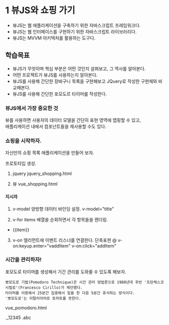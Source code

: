 # 1 뷰JS와 쇼핑 가기

- 뷰JS는 웹 애플리케이션을 구축하기 위한 자바스크립트 프레임워크다.
- 뷰JS는 웹 인터페이스를 구현하기 위한 자바스크립트 라이브러리다.
- 뷰JS는 MVVM 아키텍처를 활용하는 도구다.

## 학습목표
- 뷰JS가 무엇이며 핵심 부분은 어떤 것인지 살펴보고, 그 역사를 알아본다.
- 어떤 프로젝트가 뷰JS를 사용하는지 알아본다.
- 뷰JS를 사용해 간단한 장바구니 목록을 구현해보고 JQuery로 작성한 구현체와 비교해본다.
- 뷰JS를 사용해 간단한 포모도르 타이머를 작성한다.


### 뷰JS에서 가장 중요한 것
뷰를 사용하면 사용자의 데이터 모델을 간단히 표현 영역에 맵핑할 수 있고,  
애플리케이션 내에서 컴포넌트들을 재사용할 수도 있다.

### 쇼핑을 시작하자.
자신만의 쇼핑 목록 애플리케이션을 만들어 보자.

프로토타입 생성.

1. jquery
jquery_shopping.html

2. 뷰
vue_shopping.html

#### 지시자 

1. v-model 
양방향 데이터 바인딩 설정. v-model="title"

2. v-for
items 배열을 순회하면서 각 항목들을 랜더링.

<ul>
    <li v-for="item in items">{{item}}</li>
</ul>

3. v-on
엘리먼트에 이벤트 리스너를 연결한다. 단축표현 @
v-on:keyup.enter="vaddItem"
v-on:click="addItem"


### 시간을 관리하자!

포모도로 타이머를 생성해서 기간 관리를 도와줄 수 있도록 해보자.

```
뽀모도로 기법(Pomodoro Technique)은 시간 관리 방법론으로 1980년대 후반 '프란체스코 시릴로'(Francesco Cirillo)가 제안했다.  
타이머를 이용해서 25분간 집중해서 일을 한 다음 5분간 휴식하는 방식이다.  
'뽀모도로'는 이탈리아어로 토마토를 뜻한다.
```

vue_pomodoro.html


._12345 .abc